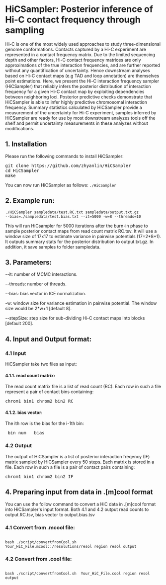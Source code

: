 # HiCSampler: Posterior inference of Hi-C contact frequency through sampling

Hi-C is one of the most widely used approaches to study three-dimensional genome conformations. Contacts captured by a Hi-C experiment are represented in a contact frequency matrix. Due to the limited sequencing depth and other factors, Hi-C contact frequency matrices are only approximations of the true interaction frequencies, and are further reported without any quantification of uncertainty. Hence downstream analyses based on Hi-C contact maps (e.g TAD and loop annotation) are themselves point estimations.
Here, we present the Hi-C interaction frequency sampler (HiCSampler) that reliably infers the posterior distribution of interaction frequency for a given Hi-C contact map by exploiting dependencies between neighboring loci. Posterior predictive checks demonstrate that HiCSampler is able to infer highly predictive chromosomal interaction frequency. Summary statistics calculated by HiCSampler provide a measurement of the uncertainty for Hi-C experiment, samples inferred by HiCSampler are ready for use by most downstream analyzes tools off the shelf and permit uncertainty measurements in these analyzes without modifications.

## 1. Installation
Please run the following commands to install HiCSampler:
<pre>
git clone https://github.com/zhyanlin/HiCSampler
cd HiCSampler
make
</pre>
You can now run HiCSampler as follows: <code>./HiCSampler </code>

## 2. Example run:

<code>./HiCSampler sampledata/test.RC.txt sampledata/output.txt.gz --bias=./sampledata/test.bias.txt --it=5000 -w=8 --threads=10</code>

This will run HiCsampler for 5000 iterations after the burn-in phase to sample posterior contact maps from read count matrix RC.tsv. It will use a window size of 17x17 to estimate variance in pairwise potentials (17=2*8+1). It outputs summary stats for the posterior distribution to output.txt.gz. In addition, it save samples to folder sampledata.

## 3. Parameters:

--it: number of MCMC interactions.

--threads: number of threads.

--bias: bias vector in ICE normalization.

-w:  window size for variance estimation in pairwise potential. The window size would be 2*w+1 [default 8].

--stepSize: step size for sub-dividing Hi-C contact maps into blocks [default 200].



## 4. Input and Output format:
### 4.1 Input
HiCSampler take two files as input: 

#### 4.1.1. read count matrix:
The read count matrix file is a list of read count (RC). Each row in such a file represent a pair of contact bins containing:  

<pre>chrom1	bin1 chrom2 bin2 RC</pre>
#### 4.1.2. bias vector:
The ith row is the bias for the i-1th bin:
<pre> bin_num   bias</pre>
### 4.2 Output
The output of HiCSampler is a list of posterior interaction freqency (IF) matrix sampled by HiCSampler every 50 steps. Each matrix is stored in a file. Each row in such a file is a pair of contact pairs containing:  

<pre>chrom1	bin1 chrom2 bin2 IF</pre>

## 4. Preparing input from data in .[m]cool format
You can use the follow command to convert a HiC data in .[m]cool format into HiCSampler's input format. Both 4.1 and 4.2 output read counts to output.RC.tsv, bias vector to output.bias.tsv

### 4.1 Convert from .mcool file:

<code>
bash ./script/convertfromCool.sh  Your_HiC_File.mcool::/resolutions/resol region resol output 
</code>

### 4.2 Convert from .cool file:

<code>
bash ./script/convertfromCool.sh  Your_HiC_File.cool region resol output 
</code>
